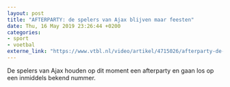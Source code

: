 ```yaml
---
layout: post
title: "AFTERPARTY: de spelers van Ajax blijven maar feesten"
date: Thu, 16 May 2019 23:26:44 +0200
categories: 
- sport 
- voetbal 
externe_link: "https://www.vtbl.nl/video/artikel/4715026/afterparty-de-spelers-van-ajax-blijven-maar-feesten"
---
```


De spelers van Ajax houden op dit moment een afterparty en gaan los op een inmiddels bekend nummer.
